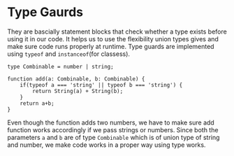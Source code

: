 # Type Gaurds

They are bascially statement blocks that check whether a type exists before using it in our code. It helps us to use the flexibility union types gives and make sure code runs properly at runtime. Type guards are implemented using `typeof` and `instanceof`(for classess).

```
type Combinable = number | string;

function add(a: Combinable, b: Combinable) {
    if(typeof a === 'string' || typeof b === 'string') {
        return String(a) + String(b);
    }
    return a+b;
}
```
Even though the function adds two numbers, we have to make sure add function works accordingly if we pass strings or numbers. Since both the parameters `a` and `b` are of type `Combinable` which is of union type of string and number, we make code works in a proper way using type works.
